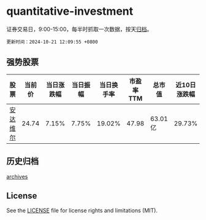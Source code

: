 # quantitative-investment

证券交易日，9:00-15:00，每半时抓取一次数据，按天[归档](archives)。

`更新时间：2024-10-21 12:09:55 +0800`

## 强势股票

|股票|当前价|当日涨跌幅|当日振幅|当日换手率|市盈率TTM|总市值|近10日涨跌幅|
|----|----|----|----|----|----|----|----|
|[安达维尔](https://xueqiu.com/S/SZ300719)|24.74|7.15%|7.75%|19.02%|47.98|63.01亿|29.73%|

## 历史归档

[archives](archives)

## License

See the [LICENSE](LICENSE) file for license rights and limitations (MIT).